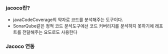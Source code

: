 ### jacoco란?
- javaCodeCoverage의 약자로 코드를 분석해주는 도구이다.
- SonarQube같은 정적 코드 분석도구에선 코드 커버리지를 분석하지 못하기에 레포트를 전달해주는 요도로도 사용한다

### Jacoco 연동
